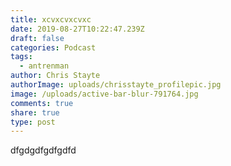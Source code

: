 ```yaml
---
title: xcvxcvxcvxc
date: 2019-08-27T10:22:47.239Z
draft: false
categories: Podcast
tags:
  - antrenman
author: Chris Stayte
authorImage: uploads/chrisstayte_profilepic.jpg
image: /uploads/active-bar-blur-791764.jpg
comments: true
share: true
type: post
---
```

dfgdgdfgdfgdfd
